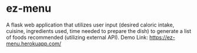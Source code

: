 # ez-menu
A flask web application that utilizes user input (desired caloric intake, cuisine, ingredients used, time needed to prepare the dish) to generate a list of foods recommended (utilizing external API). 
Demo Link: https://ez-menu.herokuapp.com/
